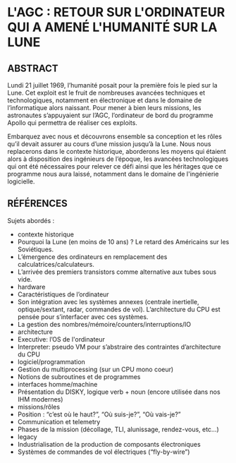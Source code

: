 # L'AGC : RETOUR SUR L'ORDINATEUR QUI A AMENÉ L'HUMANITÉ SUR LA LUNE

## ABSTRACT

Lundi 21 juillet 1969, l’humanité posait pour la première fois le pied sur la Lune. Cet exploit est le fruit de nombreuses avancées techniques et technologiques, notamment en électronique et dans le domaine de l’informatique alors naissant. Pour mener à bien leurs missions, les astronautes s’appuyaient sur l’AGC, l’ordinateur de bord du programme Apollo qui permettra de réaliser ces exploits.

Embarquez avec nous et découvrons ensemble sa conception et les rôles qu’il devait assurer au cours d’une mission jusqu’à la Lune. Nous nous replacerons dans le contexte historique, aborderons les moyens qui étaient alors à disposition des ingénieurs de l’époque, les avancées technologiques qui ont été nécessaires pour relever ce défi ainsi que les héritages que ce programme nous aura laissé, notamment dans le domaine de l'ingénierie logicielle.

## RÉFÉRENCES

Sujets abordés :

  - contexte historique
  - Pourquoi la Lune (en moins de 10 ans) ? Le retard des Américains sur les Soviétiques.
  - L’émergence des ordinateurs en remplacement des calculatrices/calculateurs.
  - L’arrivée des premiers transistors comme alternative aux tubes sous vide.
  - hardware
  - Caractéristiques de l’ordinateur
  - Son intégration avec les systèmes annexes (centrale inertielle, optique/sextant, radar, commandes de vol). L’architecture du CPU est pensée pour s’interfacer avec ces systèmes.
  - La gestion des nombres/mémoire/counters/interruptions/IO
  - architecture
  - Executive: l’OS de l'ordinateur
  - Interpreter: pseudo VM pour s’abstraire des contraintes d’architecture du CPU
  - logiciel/programmation
  - Gestion du multiprocessing (sur un CPU mono coeur)
  - Notions de subroutines et de programmes
  - interfaces homme/machine
  - Présentation du DISKY, logique verb + noun (encore utilisée dans nos IHM modernes)
  - missions/rôles
  - Position : “c’est où le haut?”, “Où suis-je?”, “Où vais-je?”
  - Communication et telemetry
  - Phases de la mission (décollage, TLI, alunissage, rendez-vous, etc…)
  - legacy
  - Industrialisation de la production de composants électroniques
  - Systèmes de commandes de vol électriques (“fly-by-wire”)
